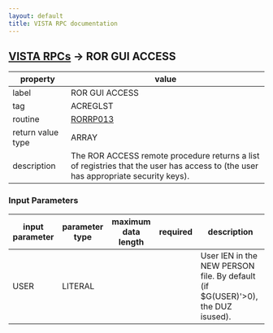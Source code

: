 ```yaml
---
layout: default
title: VISTA RPC documentation
---
```




## [VISTA RPCs](TableOfContent.md) &#8594; ROR GUI ACCESS 

 property | value 
--- | --- 
 label | ROR GUI ACCESS
 tag | ACREGLST
 routine | [RORRP013](http://code.osehra.org/dox/Routine_RORRP013_source.html)
 return value type | ARRAY
 description | The ROR ACCESS remote procedure returns a list of registries that the user has access to (the user has appropriate security keys).

### Input Parameters

| input parameter | parameter type | maximum data length | required | description | 
| --- | --- | --- | --- | --- | 
| USER | LITERAL |  |  | User IEN in the NEW PERSON file. By default (if $G(USER)'>0), the DUZ isused). | 